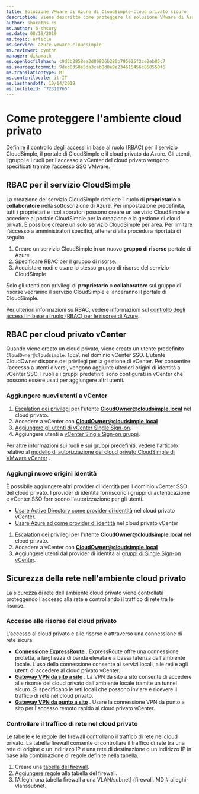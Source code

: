 ```yaml
---
title: Soluzione VMware di Azure di CloudSimple-cloud privato sicuro
description: Viene descritto come proteggere la soluzione VMware di Azure dal cloud privato CloudSimple
author: sharaths-cs
ms.author: b-shsury
ms.date: 08/19/2019
ms.topic: article
ms.service: azure-vmware-cloudsimple
ms.reviewer: cynthn
manager: dikamath
ms.openlocfilehash: c9d3b2858ea3d80836b280b795025f2ce2eb85c7
ms.sourcegitcommit: 9dec0358e5da3ceb0d0e9e234615456c850550f6
ms.translationtype: MT
ms.contentlocale: it-IT
ms.lasthandoff: 10/14/2019
ms.locfileid: "72311765"
---
```

# <a name="how-to-secure-your-private-cloud-environment"></a>Come proteggere l'ambiente cloud privato

Definire il controllo degli accessi in base al ruolo (RBAC) per il servizio CloudSimple, il portale di CloudSimple e il cloud privato da Azure.  Gli utenti, i gruppi e i ruoli per l'accesso a vCenter del cloud privato vengono specificati tramite l'accesso SSO VMware.  

## <a name="rbac-for-cloudsimple-service"></a>RBAC per il servizio CloudSimple

La creazione del servizio CloudSimple richiede il ruolo di **proprietario** o **collaboratore** nella sottoscrizione di Azure.  Per impostazione predefinita, tutti i proprietari e i collaboratori possono creare un servizio CloudSimple e accedere al portale CloudSimple per la creazione e la gestione di cloud privati.  È possibile creare un solo servizio CloudSimple per area.  Per limitare l'accesso a amministratori specifici, attenersi alla procedura riportata di seguito.

1. Creare un servizio CloudSimple in un nuovo **gruppo di risorse** portale di Azure
2. Specificare RBAC per il gruppo di risorse.
3. Acquistare nodi e usare lo stesso gruppo di risorse del servizio CloudSimple

Solo gli utenti con privilegi di **proprietario** o **collaboratore** sul gruppo di risorse vedranno il servizio CloudSimple e lanceranno il portale di CloudSimple.

Per ulteriori informazioni su RBAC, vedere informazioni sul [controllo degli accessi in base al ruolo (RBAC) per le risorse di Azure](../role-based-access-control/overview.md).

## <a name="rbac-for-private-cloud-vcenter"></a>RBAC per cloud privato vCenter

Quando viene creato un cloud privato, viene creato un utente predefinito `CloudOwner@cloudsimple.local` nel dominio vCenter SSO.  L'utente CloudOwner dispone dei privilegi per la gestione di vCenter. Per consentire l'accesso a utenti diversi, vengono aggiunte ulteriori origini di identità a vCenter SSO.  I ruoli e i gruppi predefiniti sono configurati in vCenter che possono essere usati per aggiungere altri utenti.

### <a name="add-new-users-to-vcenter"></a>Aggiungere nuovi utenti a vCenter

1. [Escalation dei privilegi](escalate-private-cloud-privileges.md) per l'utente **CloudOwner@cloudsimple.local** nel cloud privato.
2. Accedere a vCenter con **CloudOwner@cloudsimple.local**
3. [Aggiungere gli utenti di vCenter Single Sign-on](https://docs.vmware.com/en/VMware-vSphere/5.5/com.vmware.vsphere.security.doc/GUID-72BFF98C-C530-4C50-BF31-B5779D2A4BBB.html).
4. Aggiungere utenti a [vCenter Single Sign-on gruppi](https://docs.vmware.com/en/VMware-vSphere/5.5/com.vmware.vsphere.security.doc/GUID-CDEA6F32-7581-4615-8572-E0B44C11D80D.html).

Per altre informazioni sui ruoli e sui gruppi predefiniti, vedere l'articolo relativo al [modello di autorizzazione del cloud privato CloudSimple di VMware vCenter](learn-private-cloud-permissions.md) .

### <a name="add-new-identity-sources"></a>Aggiungi nuove origini identità

È possibile aggiungere altri provider di identità per il dominio vCenter SSO del cloud privato.  I provider di identità forniscono i gruppi di autenticazione e vCenter SSO forniscono l'autorizzazione per gli utenti.

* [Usare Active Directory come provider di identità](set-vcenter-identity.md) nel cloud privato vCenter.
* [Usare Azure ad come provider di identità](azure-ad.md) nel cloud privato vCenter

1. [Escalation dei privilegi](escalate-private-cloud-privileges.md) per l'utente **CloudOwner@cloudsimple.local** nel cloud privato.
2. Accedere a vCenter con **CloudOwner@cloudsimple.local**
3. Aggiungere utenti dal provider di identità ai [gruppi di Single Sign-on vCenter](https://docs.vmware.com/en/VMware-vSphere/5.5/com.vmware.vsphere.security.doc/GUID-CDEA6F32-7581-4615-8572-E0B44C11D80D.html).

## <a name="secure-network-on-your-private-cloud-environment"></a>Sicurezza della rete nell'ambiente cloud privato

La sicurezza di rete dell'ambiente cloud privato viene controllata proteggendo l'accesso alla rete e controllando il traffico di rete tra le risorse.

### <a name="access-to-private-cloud-resources"></a>Accesso alle risorse del cloud privato

L'accesso al cloud privato e alle risorse è attraverso una connessione di rete sicura:

* **[Connessione ExpressRoute](on-premises-connection.md)** . ExpressRoute offre una connessione protetta, a larghezza di banda elevata e a bassa latenza dall'ambiente locale.  L'uso della connessione consente ai servizi locali, alle reti e agli utenti di accedere al cloud privato vCenter.
* **[Gateway VPN da sito a sito](vpn-gateway.md)** . La VPN da sito a sito consente di accedere alle risorse del cloud privato dall'ambiente locale tramite un tunnel sicuro.  Si specificano le reti locali che possono inviare e ricevere il traffico di rete nel cloud privato.
* **[Gateway VPN da punto a sito](vpn-gateway.md#set-up-a-site-to-site-vpn-gateway)** . Usare la connessione VPN da punto a sito per l'accesso remoto rapido al cloud privato vCenter.

### <a name="control-network-traffic-in-private-cloud"></a>Controllare il traffico di rete nel cloud privato

Le tabelle e le regole del firewall controllano il traffico di rete nel cloud privato.  La tabella firewall consente di controllare il traffico di rete tra una rete di origine o un indirizzo IP e una rete di destinazione o un indirizzo IP in base alla combinazione di regole definite nella tabella.

1. Creare una [tabella del firewall](firewall.md#add-a-new-firewall-table).
2. [Aggiungere regole](firewall.md#create-a-firewall-rule) alla tabella del firewall.
3. [Alleghi una tabella firewall a una VLAN/subnet] (firewall. MD # alleghi-vlanssubnet.
